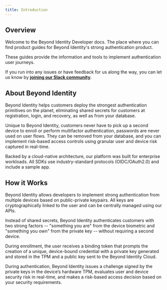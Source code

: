 ```yaml
---
title: Introduction
---
```


## Overview

Welcome to the Beyond Identity Developer docs. The place where you can find product guides for Beyond Identity's strong authentication product. 

These guides provide the information and tools to implement authentication user journeys. 

If you run into any issues or have feedback for us along the way, you can let us know by **[joining our Slack community](https://join.slack.com/t/byndid/shared_invite/zt-1anns8n83-NQX4JvW7coi9dksADxgeBQ)**.

## About Beyond Identity
Beyond Identity helps customers deploy the strongest authentication primitives on the planet, eliminating shared secrets for customers at registration, login, and recovery, as well as from your database.

Unique to Beyond Identity, customers never have to pick up a second device to enroll or perform multifactor authentication, passwords are never used on user flows. They can be removed from your database, and you can implement risk-based access controls using granular user and device risk captured in real-time.

Backed by a cloud-native architecture, our platform was built for enterprise workloads. All SDKs use industry-standard protocols (OIDC/OAuth2.0) and include a sample app. 

## How it Works
Beyond Identity allows developers to implement strong authentication from multiple devices based on public-private keypairs. All keys are cryptographically linked to the user and can be centrally managed using our APIs. 

Instead of shared secrets, Beyond Identity authenticates customers with two strong factors -- "something you are" from the device biometric and "something you own" from the private key -- without requiring a second device. 

During enrollment, the user receives a binding token that prompts the creation of a unique, device-bound credential with a private key generated and stored in the TPM and a public key sent to the Beyond Identity Cloud.

During authentication, Beyond Identity issues a challenge signed by the private keys in the device’s hardware TPM, evaluates user and device security risk in real-time, and makes a risk-based access decision based on your security requirements.